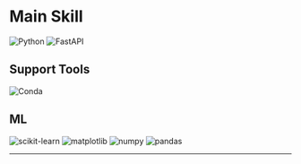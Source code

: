 
<div align="center">
<!--   <img src="https://capsule-render.vercel.app/api?type=venom&height=200&color=gradient&text=SHIN%27s%20%20GitHub&fontAlign=50&stroke=123&strokeWidth=2&animation=twinkling&textBg=false&section=header&reversal=false"> -->
</div>
<!-- <hr> -->

<div>
  <div>
  <h1>Main Skill</h1>
  <img src="https://img.shields.io/badge/python-3670A0?style=for-the-badge&logo=python&logoColor=ffdd54" alt="Python">
  <img src="https://img.shields.io/badge/FastAPI-005571?style=for-the-badge&logo=fastapi" alt="FastAPI">
    
  </div>

  <div>
    <h2>
      Support Tools
    </h2>
    <img src="https://img.shields.io/badge/Anaconda-%2344A833.svg?style=for-the-badge&logo=anaconda&logoColor=white" alt="Conda">
  </div>

  <div>
    <h2>
      ML
    </h2>
    <img src="https://img.shields.io/badge/scikit--learn-%23F7931E.svg?style=for-the-badge&logo=scikit-learn&logoColor=white" alt="scikit-learn">
    <img src="https://img.shields.io/badge/Matplotlib-%23ffffff.svg?style=for-the-badge&logo=Matplotlib&logoColor=black" alt="matplotlib">
    <img src="https://img.shields.io/badge/numpy-%23013243.svg?style=for-the-badge&logo=numpy&logoColor=white" alt="numpy">
    <img src="https://img.shields.io/badge/pandas-%23150458.svg?style=for-the-badge&logo=pandas&logoColor=white" alt="pandas">
  </div>
</div>

</div>

<hr>
<br>
<br>
<!-- <div>
  Do you wanna experience my Project?
  <br>
  www.heewonhub.com
</div> -->

